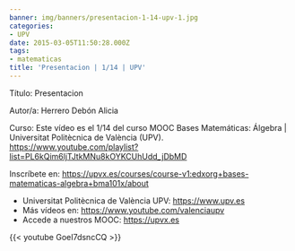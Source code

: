 ```yaml
---
banner: img/banners/presentacion-1-14-upv-1.jpg
categories:
- UPV
date: 2015-03-05T11:50:28.000Z
tags:
- matematicas
title: 'Presentacion | 1/14 | UPV'
---
```


Título: Presentacion

Autor/a: Herrero Debón Alicia

Curso: Este vídeo es el 1/14 del curso MOOC Bases Matemáticas: Álgebra | Universitat Politècnica de València (UPV). https://www.youtube.com/playlist?list=PL6kQim6ljTJtkMNu8kOYKCUhUdd_jDbMD 

Inscríbete en: https://upvx.es/courses/course-v1:edxorg+bases-matematicas-algebra+bma101x/about


+ Universitat Politècnica de València UPV: https://www.upv.es
+ Más vídeos en: https://www.youtube.com/valenciaupv
+ Accede a nuestros MOOC: https://upvx.es

{{< youtube GoeI7dsncCQ >}}
